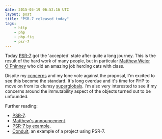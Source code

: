```yaml
---
date: 2015-05-19 06:52:16 UTC
layout: post
title: "PSR-7 released today"
tags:
    - http
    - php
    - php-fig
    - psr-7
---
```


<!-- Holler from bucharest, romania!! -->

Today [PSR-7][4] got the 'accepted' state after quite a long journey. This is
the result of the hard work of many people, but in particular
[Matthew Weier O'Phinney][1] who did an amazing job herding cats with class.

Dispite my [concerns][2] and my lone vote against the proposal, I'm excited
to see this become the standard. It's long overdue and it's time for PHP to
move on from its clumsy [superglobals][3]. I'm also very interested to see if
my concerns around the immutability aspect of the objects turned out to be
unfounded.

Further reading:

* [PSR-7][4].
* [Matthew's announcement][5]. 
* [PSR-7 by example][6].
* [Conduit][7], an example of a project using PSR-7. 

[1]: https://mwop.net/
[2]: /psr-7-issues/
[3]: http://php.net/manual/en/language.variables.superglobals.php
[4]: http://www.php-fig.org/psr/psr-7/
[5]: https://mwop.net/blog/2015-05-18-psr-7-accepted.html
[6]: https://mwop.net/blog/2015-01-26-psr-7-by-example.html
[7]: https://github.com/phly/conduit
